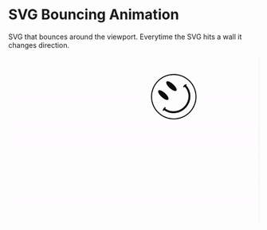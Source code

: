 # SVG Bouncing Animation
SVG that bounces around the viewport. Everytime the SVG hits a wall it changes direction.

![Preview](https://github.com/imjaked/SVG-Viewport-Bouncing/blob/main/preview.gif)
